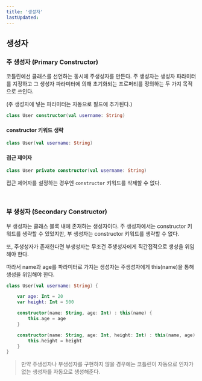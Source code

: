 ```yaml
---
title: '생성자'
lastUpdated: 
---
```

## 생성자

### 주 생성자 (Primary Constructor)

코틀린에선 클래스를 선언하는 동시에 주생성자를 만든다. 주 생성자는 생성자 파라미터를 지정하고 그 생성자 파라미터에 의해 초기화되는 프로퍼티를 정의하는 두 가지 목적으로 쓰인다.

(주 생성자에 넣는 파라미터는 자동으로 필드에 추가된다.)

```kotlin
class User constructor(val username: String)
```

#### constructor 키워드 생략

```kotlin
class User(val username: String)
```

#### 접근 제어자

```kotlin
class User private constructor(val username: String)
```

접근 제어자를 설정하는 경우엔 `constructor` 키워드를 삭제할 수 없다.

<br>

### 부 생성자 (Secondary Constructor)

부 생성자는 클래스 블록 내에 존재하는 생성자이다. 주 생성자에서는 constructor 키워드를 생략할 수 있었지만, 부 생성자는 constructor 키워드를 생략할 수 없다.

또, 주생성자가 존재한다면 부생성자는 무조건 주생성자에게 직간접적으로 생성을 위임해야 한다.

따라서 name과 age를 파라미터로 가지는 생성자는 주생성자에게 this(name)을 통해 생성을 위임해야 한다.

```kotlin
class User(val username: String) {

    var age: Int = 20
    var height: Int = 500

    constructor(name: String, age: Int) : this(name) {
        this.age = age
    }

    constructor(name: String, age: Int, height: Int) : this(name, age) {
        this.height = height
    }
}
```

> 만약 주생성자나 부생성자를 구현하지 않을 경우에는 코틀린이 자동으로 인자가 없는 생성자를 자동으로 생성해준다.
